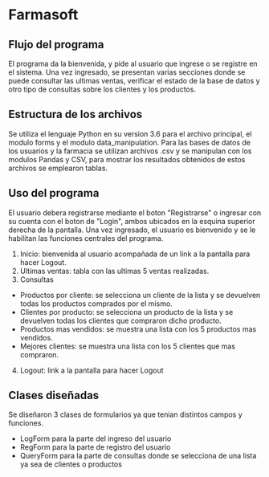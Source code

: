 # Farmasoft

## Flujo del programa
El programa da la bienvenida, y pide al usuario que ingrese o se registre en el sistema. Una vez ingresado, se presentan varias secciones donde se puede consultar las ultimas ventas, verificar el estado de la base de datos y otro tipo de consultas sobre los clientes y los productos.

## Estructura de los archivos
Se utiliza el lenguaje Python en su version 3.6 para el archivo principal, el modulo forms y el modulo data_manipulation. Para las bases de datos de los usuarios y la farmacia se utilizan archivos .csv y se manipulan con los modulos Pandas y CSV, para mostrar los resultados obtenidos de estos archivos se emplearon tablas.

## Uso del programa
El usuario debera registrarse mediante el boton "Registrarse" o ingresar con su cuenta con el boton de "Login", ambos ubicados en la esquina superior derecha de la pantalla. Una vez ingresado, el usuario es bienvenido y se le habilitan las funciones centrales del programa.

1. Inicio: bienvenida al usuario acompañada de un link a la pantalla para hacer Logout.
2. Ultimas ventas: tabla con las ultimas 5 ventas realizadas.
3. Consultas
  - Productos por cliente: se selecciona un cliente de la lista y se devuelven todas los productos comprados por el mismo.
  - Clientes por producto: se selecciona un producto de la lista y se devuelven todas los clientes que compraron dicho producto.
  - Productos mas vendidos: se muestra una lista con los 5 productos mas vendidos.
  - Mejores clientes: se muestra una lista con los 5 clientes que mas compraron.
4. Logout: link a la pantalla para hacer Logout

## Clases diseñadas
Se diseñaron 3 clases de formularios ya que tenian distintos campos y funciones.
* LogForm para la parte del ingreso del usuario
* RegForm para la parte de registro del usuario
* QueryForm para la parte de consultas donde se selecciona de una lista ya sea de clientes o productos
